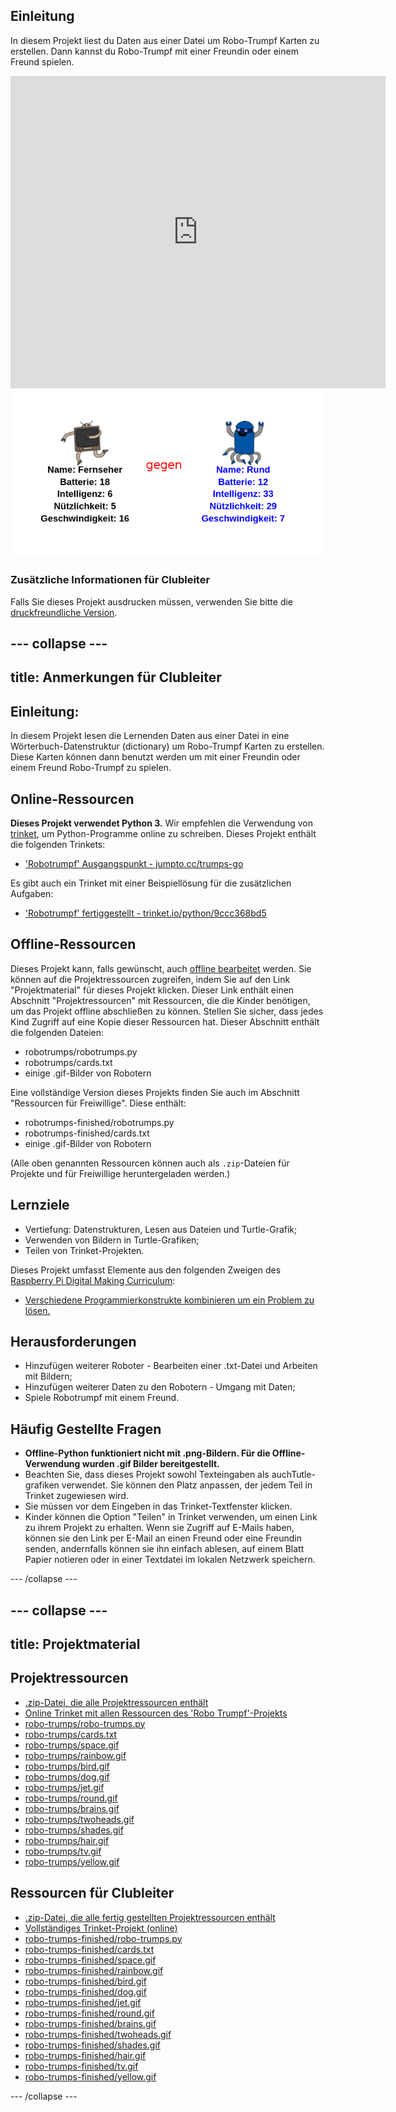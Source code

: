 ## Einleitung

In diesem Projekt liest du Daten aus einer Datei um Robo-Trumpf Karten zu erstellen. Dann kannst du Robo-Trumpf mit einer Freundin oder einem Freund spielen.

<div class="trinket">
  <iframe src="https://trinket.io/embed/python/c9ed5142bd?outputOnly=true&start=result" width="600" height="500" frameborder="0" marginwidth="0" marginheight="0" allowfullscreen>
  </iframe>
  <img src="images/robotrumps-finished.png">
</div>

### Zusätzliche Informationen für Clubleiter

Falls Sie dieses Projekt ausdrucken müssen, verwenden Sie bitte die [druckfreundliche Version](https://projects.raspberrypi.org/de-DE/projects/robo-trumps/print).

--- collapse ---
---
title: Anmerkungen für Clubleiter
---

## Einleitung:

In diesem Projekt lesen die Lernenden Daten aus einer Datei in eine Wörterbuch-Datenstruktur (dictionary) um Robo-Trumpf Karten zu erstellen. Diese Karten können dann benutzt werden um mit einer Freundin oder einem Freund Robo-Trumpf zu spielen.

## Online-Ressourcen

**Dieses Projekt verwendet Python 3.** Wir empfehlen die Verwendung von [trinket](https://trinket.io/), um Python-Programme online zu schreiben. Dieses Projekt enthält die folgenden Trinkets:

* ['Robotrumpf' Ausgangspunkt - jumpto.cc/trumps-go](http://jumpto.cc/trumps-go)

Es gibt auch ein Trinket mit einer Beispiellösung für die zusätzlichen Aufgaben:

* ['Robotrumpf' fertiggestellt - trinket.io/python/9ccc368bd5](https://trinket.io/python/c9ed5142bd)

## Offline-Ressourcen

Dieses Projekt kann, falls gewünscht, auch [offline bearbeitet](https://www.codeclubprojects.org/en-GB/resources/python-working-offline/) werden. Sie können auf die Projektressourcen zugreifen, indem Sie auf den Link "Projektmaterial" für dieses Projekt klicken. Dieser Link enthält einen Abschnitt "Projektressourcen" mit Ressourcen, die die Kinder benötigen, um das Projekt offline abschließen zu können. Stellen Sie sicher, dass jedes Kind Zugriff auf eine Kopie dieser Ressourcen hat. Dieser Abschnitt enthält die folgenden Dateien:

* robotrumps/robotrumps.py
* robotrumps/cards.txt
* einige .gif-Bilder von Robotern

Eine vollständige Version dieses Projekts finden Sie auch im Abschnitt "Ressourcen für Freiwillige". Diese enthält:

* robotrumps-finished/robotrumps.py
* robotrumps-finished/cards.txt
* einige .gif-Bilder von Robotern

(Alle oben genannten Ressourcen können auch als `.zip`-Dateien für Projekte und für Freiwillige heruntergeladen werden.)

## Lernziele

* Vertiefung: Datenstrukturen, Lesen aus Dateien und Turtle-Grafik;
* Verwenden von Bildern in Turtle-Grafiken;
* Teilen von Trinket-Projekten.

Dieses Projekt umfasst Elemente aus den folgenden Zweigen des [Raspberry Pi Digital Making Curriculum](http://rpf.io/curriculum):

* [Verschiedene Programmierkonstrukte kombinieren um ein Problem zu lösen.](https://www.raspberrypi.org/curriculum/programming/builder)

## Herausforderungen

* Hinzufügen weiterer Roboter - Bearbeiten einer .txt-Datei und Arbeiten mit Bildern;
* Hinzufügen weiterer Daten zu den Robotern - Umgang mit Daten;
* Spiele Robotrumpf mit einem Freund.

## Häufig Gestellte Fragen

* **Offline-Python funktioniert nicht mit .png-Bildern. Für die Offline-Verwendung wurden .gif Bilder bereitgestellt.**
* Beachten Sie, dass dieses Projekt sowohl Texteingaben als auchTutle-grafiken verwendet. Sie können den Platz anpassen, der jedem Teil in Trinket zugewiesen wird.
* Sie müssen vor dem Eingeben in das Trinket-Textfenster klicken.
* Kinder können die Option "Teilen" in Trinket verwenden, um einen Link zu ihrem Projekt zu erhalten. Wenn sie Zugriff auf E-Mails haben, können sie den Link per E-Mail an einen Freund oder eine Freundin senden, andernfalls können sie ihn einfach ablesen, auf einem Blatt Papier notieren oder in einer Textdatei im lokalen Netzwerk speichern.

--- /collapse ---

--- collapse ---
---
title: Projektmaterial
---

## Projektressourcen

* [.zip-Datei, die alle Projektressourcen enthält](resources/robo-trumps-project-resources.zip)
* [Online Trinket mit allen Ressourcen des 'Robo Trumpf'-Projekts](http://jumpto.cc/trumps-go)
* [robo-trumps/robo-trumps.py](resources/robo-trumps-robo-trumps.py)
* [robo-trumps/cards.txt](resources/robo-trumps-cards.txt)
* [robo-trumps/space.gif](resources/robo-trumps-space.gif)
* [robo-trumps/rainbow.gif](resources/robo-trumps-rainbow.gif)
* [robo-trumps/bird.gif](resources/robo-trumps-bird.gif)
* [robo-trumps/dog.gif](resources/robo-trumps-dog.gif)
* [robo-trumps/jet.gif](resources/robo-trumps-jet.gif)
* [robo-trumps/round.gif](resources/robo-trumps-round.gif)
* [robo-trumps/brains.gif](resources/robo-trumps-brains.gif)
* [robo-trumps/twoheads.gif](resources/robo-trumps-twoheads.gif)
* [robo-trumps/shades.gif](resources/robo-trumps-shades.gif)
* [robo-trumps/hair.gif](resources/robo-trumps-hair.gif)
* [robo-trumps/tv.gif](resources/robo-trumps-tv.gif)
* [robo-trumps/yellow.gif](resources/robo-trumps-yellow.gif)

## Ressourcen für Clubleiter

* [.zip-Datei, die alle fertig gestellten Projektressourcen enthält](resources/robotrumps-volunteer-resources.zip)
* [Vollständiges Trinket-Projekt (online)](https://trinket.io/python/c9ed5142bd)
* [robo-trumps-finished/robo-trumps.py](resources/robo-trumps-finished-robo-trumps.py)
* [robo-trumps-finished/cards.txt](resources/robo-trumps-finished-cards.txt)
* [robo-trumps-finished/space.gif](resources/robo-trumps-finished-space.gif)
* [robo-trumps-finished/rainbow.gif](resources/robo-trumps-finished-rainbow.gif)
* [robo-trumps-finished/bird.gif](resources/robo-trumps-finished-bird.gif)
* [robo-trumps-finished/dog.gif](resources/robo-trumps-finished-dog.gif)
* [robo-trumps-finished/jet.gif](resources/robo-trumps-finished-jet.gif)
* [robo-trumps-finished/round.gif](resources/robo-trumps-finished-round.gif)
* [robo-trumps-finished/brains.gif](resources/robo-trumps-finished-brains.gif)
* [robo-trumps-finished/twoheads.gif](resources/robo-trumps-finished-twoheads.gif)
* [robo-trumps-finished/shades.gif](resources/robo-trumps-finished-shades.gif)
* [robo-trumps-finished/hair.gif](resources/robo-trumps-finished-hair.gif)
* [robo-trumps-finished/tv.gif](resources/robo-trumps-finished-tv.gif)
* [robo-trumps-finished/yellow.gif](resources/robo-trumps-finished-yellow.gif)

--- /collapse ---